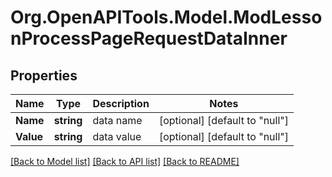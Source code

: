 # Org.OpenAPITools.Model.ModLessonProcessPageRequestDataInner

## Properties

Name | Type | Description | Notes
------------ | ------------- | ------------- | -------------
**Name** | **string** | data name | [optional] [default to "null"]
**Value** | **string** | data value | [optional] [default to "null"]

[[Back to Model list]](../README.md#documentation-for-models) [[Back to API list]](../README.md#documentation-for-api-endpoints) [[Back to README]](../README.md)

